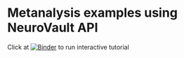 # Metanalysis examples using NeuroVault API

Click at [![Binder](https://mybinder.org/badge_logo.svg)](https://mybinder.org/v2/gh/NeuroVault/metanalysis_examples/master?filepath=Metaanalysis%20using%20single%20subject%20maps.ipynb) to run interactive tutorial
